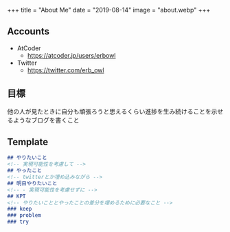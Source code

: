 +++
title = "About Me"
date = "2019-08-14"
image = "about.webp"
+++

## Accounts
- AtCoder
  - https://atcoder.jp/users/erbowl
- Twitter
  - https://twitter.com/erb_owl

## 目標
他の人が見たときに自分も頑張ろうと思えるくらい進捗を生み続けることを示せるようなブログを書くこと

## Template
```md
## やりたいこと
<!-- 実現可能性を考慮して -->
## やったこと
<!-- twitterとか埋め込みながら -->
## 明日やりたいこと
<!-- - 実現可能性を考慮せずに -->
## KPT
<!-- やりたいこととやったことの差分を埋めるために必要なこと -->
### keep
### problem
### try
```

